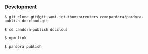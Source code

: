 ### Development

```
$ git clone git@git.sami.int.thomsonreuters.com:pandora/pandora-publish-doccloud.git

$ cd pandora-publish-doccloud

$ npm link
```

```
$ pandora publish
```